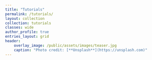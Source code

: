 ```yaml
---
title: "Tutorials"
permalink: /tutorials/
layout: collection
collection: tutorials
classes: wide
author_profile: true
entries_layout: grid
header:
    overlay_image: /public/assets/images/teaser.jpg
    caption: "Photo credit: [**Unsplash**](https://unsplash.com)"
---
```

